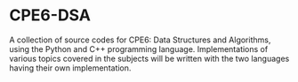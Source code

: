 # CPE6-DSA
A collection of source codes for CPE6: Data Structures and Algorithms, using the Python and C++ programming language. Implementations of various topics covered in the subjects will be written with the two languages having their own implementation.
